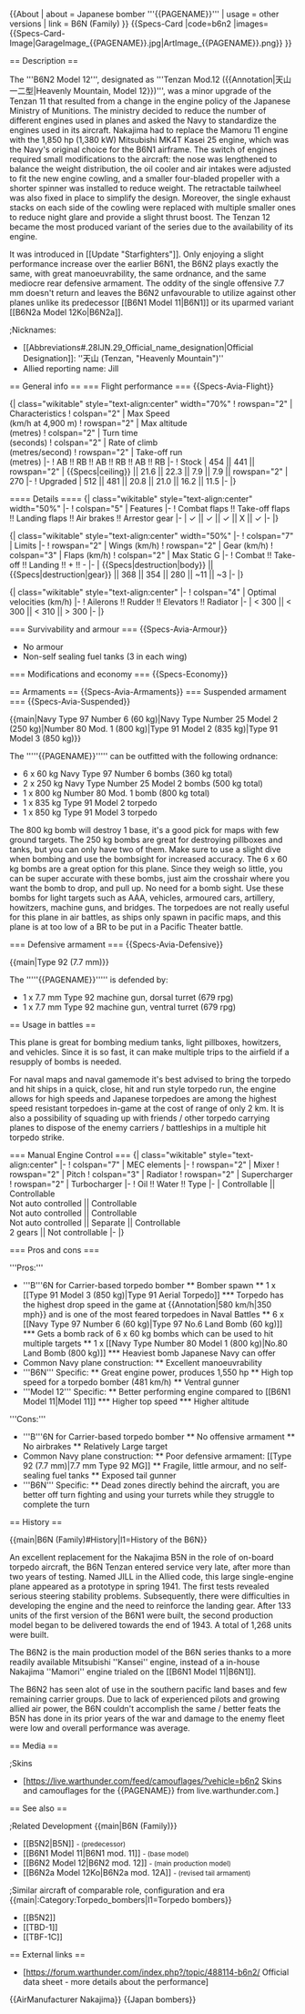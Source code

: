 {{About
| about = Japanese bomber '''{{PAGENAME}}'''
| usage = other versions
| link = B6N (Family)
}}
{{Specs-Card
|code=b6n2
|images={{Specs-Card-Image|GarageImage_{{PAGENAME}}.jpg|ArtImage_{{PAGENAME}}.png}}
}}

== Description ==
<!-- ''In the description, the first part should be about the history of and the creation and combat usage of the aircraft, as well as its key features. In the second part, tell the reader about the aircraft in the game. Insert a screenshot of the vehicle, so that if the novice player does not remember the vehicle by name, he will immediately understand what kind of vehicle the article is talking about.'' -->
The '''B6N2 Model 12''', designated as '''Tenzan Mod.12 ({{Annotation|天山一二型|Heavenly Mountain, Model 12}})''', was a minor upgrade of the Tenzan 11 that resulted from a change in the engine policy of the Japanese Ministry of Munitions. The ministry decided to reduce the number of different engines used in planes and asked the Navy to standardize the engines used in its aircraft. Nakajima had to replace the Mamoru 11 engine with the 1,850 hp (1,380 kW) Mitsubishi MK4T Kasei 25 engine, which was the Navy's original choice for the B6N1 airframe. The switch of engines required small modifications to the aircraft: the nose was lengthened to balance the weight distribution, the oil cooler and air intakes were adjusted to fit the new engine cowling, and a smaller four-bladed propeller with a shorter spinner was installed to reduce weight. The retractable tailwheel was also fixed in place to simplify the design. Moreover, the single exhaust stacks on each side of the cowling were replaced with multiple smaller ones to reduce night glare and provide a slight thrust boost. The Tenzan 12 became the most produced variant of the series due to the availability of its engine.

It was introduced in [[Update "Starfighters"]]. Only enjoying a slight performance increase over the earlier B6N1, the B6N2 plays exactly the same, with great manoeuvrability, the same ordnance, and the same mediocre rear defensive armament. The oddity of the single offensive 7.7 mm doesn't return and leaves the B6N2 unfavourable to utilize against other planes unlike its predecessor [[B6N1 Model 11|B6N1]] or its uparmed variant [[B6N2a Model 12Ko|B6N2a]].

;Nicknames:
* [[Abbreviations#.28IJN.29_Official_name_designation|Official Designation]]: ''天山 (Tenzan, "Heavenly Mountain")''
* Allied reporting name: Jill

== General info ==
=== Flight performance ===
{{Specs-Avia-Flight}}
<!-- ''Describe how the aircraft behaves in the air. Speed, manoeuvrability, acceleration and allowable loads - these are the most important characteristics of the vehicle.'' -->

{| class="wikitable" style="text-align:center" width="70%"
! rowspan="2" | Characteristics
! colspan="2" | Max Speed<br>(km/h at 4,900 m)
! rowspan="2" | Max altitude<br>(metres)
! colspan="2" | Turn time<br>(seconds)
! colspan="2" | Rate of climb<br>(metres/second)
! rowspan="2" | Take-off run<br>(metres)
|-
! AB !! RB !! AB !! RB !! AB !! RB
|-
! Stock
| 454 || 441 || rowspan="2" | {{Specs|ceiling}} || 21.6 || 22.3 || 7.9 || 7.9 || rowspan="2" | 270
|-
! Upgraded
| 512 || 481 || 20.8 || 21.0 || 16.2 || 11.5
|-
|}

==== Details ====
{| class="wikitable" style="text-align:center" width="50%"
|-
! colspan="5" | Features
|-
! Combat flaps !! Take-off flaps !! Landing flaps !! Air brakes !! Arrestor gear
|-
| ✓ || ✓ || ✓ || X || ✓     <!-- ✓ -->
|-
|}

{| class="wikitable" style="text-align:center" width="50%"
|-
! colspan="7" | Limits
|-
! rowspan="2" | Wings (km/h)
! rowspan="2" | Gear (km/h)
! colspan="3" | Flaps (km/h)
! colspan="2" | Max Static G
|-
! Combat !! Take-off !! Landing !! + !! -
|-
| {{Specs|destruction|body}} || {{Specs|destruction|gear}} || 368 || 354 || 280 || ~11 || ~3
|-
|}

{| class="wikitable" style="text-align:center"
|-
! colspan="4" | Optimal velocities (km/h)
|-
! Ailerons !! Rudder !! Elevators !! Radiator
|-
| < 300 || < 300 || < 310 || > 300
|-
|}

=== Survivability and armour ===
{{Specs-Avia-Armour}}
<!-- ''Examine the survivability of the aircraft. Note how vulnerable the structure is and how secure the pilot is, whether the fuel tanks are armoured, etc. Describe the armour, if there is any, and also mention the vulnerability of other critical aircraft systems.'' -->

* No armour
* Non-self sealing fuel tanks (3 in each wing)

=== Modifications and economy ===
{{Specs-Economy}}

== Armaments ==
{{Specs-Avia-Armaments}}
=== Suspended armament ===
{{Specs-Avia-Suspended}}
<!-- ''Describe the aircraft's suspended armament: additional cannons under the wings, bombs, rockets and torpedoes. This section is especially important for bombers and attackers. If there is no suspended weaponry remove this subsection.'' -->
{{main|Navy Type 97 Number 6 (60 kg)|Navy Type Number 25 Model 2 (250 kg)|Number 80 Mod. 1 (800 kg)|Type 91 Model 2 (835 kg)|Type 91 Model 3 (850 kg)}}

The '''''{{PAGENAME}}''''' can be outfitted with the following ordnance:

* 6 x 60 kg Navy Type 97 Number 6 bombs (360 kg total)
* 2 x 250 kg Navy Type Number 25 Model 2 bombs (500 kg total)
* 1 x 800 kg Number 80 Mod. 1 bomb (800 kg total)
* 1 x 835 kg Type 91 Model 2 torpedo
* 1 x 850 kg Type 91 Model 3 torpedo

The 800 kg bomb will destroy 1 base, it's a good pick for maps with few ground targets. The 250 kg bombs are great for destroying pillboxes and tanks, but you can only have two of them. Make sure to use a slight dive when bombing and use the bombsight for increased accuracy. The 6 x 60 kg bombs are a great option for this plane. Since they weigh so little, you can be super accurate with these bombs, just aim the crosshair where you want the bomb to drop, and pull up. No need for a bomb sight. Use these bombs for light targets such as AAA, vehicles, armoured cars, artillery, howitzers, machine guns, and bridges. The torpedoes are not really useful for this plane in air battles, as ships only spawn in pacific maps, and this plane is at too low of a BR to be put in a Pacific Theater battle.

=== Defensive armament ===
{{Specs-Avia-Defensive}}
<!-- ''Defensive armament with turret machine guns or cannons, crewed by gunners. Examine the number of gunners and what belts or drums are better to use. If defensive weaponry is not available, remove this subsection.'' -->
{{main|Type 92 (7.7 mm)}}

The '''''{{PAGENAME}}''''' is defended by:

* 1 x 7.7 mm Type 92 machine gun, dorsal turret (679 rpg)
* 1 x 7.7 mm Type 92 machine gun, ventral turret (679 rpg)

== Usage in battles ==
<!-- ''Describe the tactics of playing in the aircraft, the features of using aircraft in a team and advice on tactics. Refrain from creating a "guide" - do not impose a single point of view, but instead, give the reader food for thought. Examine the most dangerous enemies and give recommendations on fighting them. If necessary, note the specifics of the game in different modes (AB, RB, SB).'' -->
This plane is great for bombing medium tanks, light pillboxes, howitzers, and vehicles. Since it is so fast, it can make multiple trips to the airfield if a resupply of bombs is needed.

For naval maps and naval gamemode it's best advised to bring the torpedo and hit ships in a quick, close, hit and run style torpedo run, the engine allows for high speeds and Japanese torpedoes are among the highest speed resistant torpedoes in-game at the cost of range of only 2 km. It is also a possibility of squading up with friends / other torpedo carrying planes to dispose of the enemy carriers / battleships in a multiple hit torpedo strike.

=== Manual Engine Control ===
{| class="wikitable" style="text-align:center"
|-
! colspan="7" | MEC elements
|-
! rowspan="2" | Mixer
! rowspan="2" | Pitch
! colspan="3" | Radiator
! rowspan="2" | Supercharger
! rowspan="2" | Turbocharger
|-
! Oil !! Water !! Type
|-
| Controllable || Controllable<br>Not auto controlled || Controllable<br>Not auto controlled || Controllable<br>Not auto controlled || Separate || Controllable<br>2 gears || Not controllable
|-
|}

=== Pros and cons ===
<!-- ''Summarise and briefly evaluate the vehicle in terms of its characteristics and combat effectiveness. Mark its pros and cons in the bulleted list. Try not to use more than 6 points for each of the characteristics. Avoid using categorical definitions such as "bad", "good" and the like - use substitutions with softer forms such as "inadequate" and "effective".'' -->

'''Pros:'''

* '''B'''6N for Carrier-based torpedo bomber
** Bomber spawn
** 1 x [[Type 91 Model 3 (850 kg)|Type 91 Aerial Torpedo]]
*** Torpedo has the highest drop speed in the game at {{Annotation|580 km/h|350 mph}} and is one of the most feared torpedoes in Naval Battles
** 6 x [[Navy Type 97 Number 6 (60 kg)|Type 97 No.6 Land Bomb (60 kg)]]
*** Gets a bomb rack of 6 x 60 kg bombs which can be used to hit multiple targets
** 1 x [[Navy Type Number 80 Model 1 (800 kg)|No.80 Land Bomb (800 kg)]]
*** Heaviest bomb Japanese Navy can offer
* Common Navy plane construction:
** Excellent manoeuvrability
* '''B6N''' Specific:
** Great engine power, produces 1,550 hp
** High top speed for a torpedo bomber (481 km/h)
** Ventral gunner
* '''Model 12''' Specific:
** Better performing engine compared to [[B6N1 Model 11|Model 11]]
*** Higher top speed
*** Higher altitude

'''Cons:'''

* '''B'''6N for Carrier-based torpedo bomber
** No offensive armament
** No airbrakes
** Relatively Large target
* Common Navy plane construction:
** Poor defensive armament: [[Type 92 (7.7 mm)|7.7 mm Type 92 MG]]
** Fragile, little armour, and no self-sealing fuel tanks
** Exposed tail gunner
* '''B6N''' Specific:
** Dead zones directly behind the aircraft, you are better off turn fighting and using your turrets while they struggle to complete the turn

== History ==
<!-- ''Describe the history of the creation and combat usage of the aircraft in more detail than in the introduction. If the historical reference turns out to be too long, take it to a separate article, taking a link to the article about the vehicle and adding a block "/History" (example: <nowiki>https://wiki.warthunder.com/(Vehicle-name)/History</nowiki>) and add a link to it here using the <code>main</code> template. Be sure to reference text and sources by using <code><nowiki><ref></ref></nowiki></code>, as well as adding them at the end of the article with <code><nowiki><references /></nowiki></code>. This section may also include the vehicle's dev blog entry (if applicable) and the in-game encyclopedia description (under <code><nowiki>=== In-game description ===</nowiki></code>, also if applicable).'' -->
{{main|B6N (Family)#History|l1=History of the B6N}}

An excellent replacement for the Nakajima B5N in the role of on-board torpedo aircraft, the B6N Tenzan entered service very late, after more than two years of testing. Named JILL in the Allied code, this large single-engine plane appeared as a prototype in spring 1941. The first tests revealed serious steering stability problems. Subsequently, there were difficulties in developing the engine and the need to reinforce the landing gear. After 133 units of the first version of the B6N1 were built, the second production model began to be delivered towards the end of 1943. A total of 1,268 units were built.

The B6N2 is the main production model of the B6N series thanks to a more readily available Mitsubishi ''Kansei'' engine, instead of a in-house Nakajima ''Mamori'' engine trialed on the [[B6N1 Model 11|B6N1]].

The B6N2 has seen alot of use in the southern pacific land bases and few remaining carrier groups. Due to lack of experienced pilots and growing allied air power, the B6N couldn't accomplish the same / better feats the B5N has done in its prior years of the war and damage to the enemy fleet were low and overall performance was average.

== Media ==
<!-- ''Excellent additions to the article would be video guides, screenshots from the game, and photos.'' -->

;Skins
* [https://live.warthunder.com/feed/camouflages/?vehicle=b6n2 Skins and camouflages for the {{PAGENAME}} from live.warthunder.com.]

== See also ==
<!-- ''Links to the articles on the War Thunder Wiki that you think will be useful for the reader, for example:''
* ''reference to the series of the aircraft;''
* ''links to approximate analogues of other nations and research trees.'' -->

;Related Development
{{main|B6N (Family)}}

* [[B5N2|B5N]] <small>- (predecessor)</small>
* [[B6N1 Model 11|B6N1 mod. 11]] <small>- (base model)</small>
* [[B6N2 Model 12|B6N2 mod. 12]] <small>- (main production model)</small>
* [[B6N2a Model 12Ko|B6N2a mod. 12A]] <small>- (revised tail armament)</small>

;Similar aircraft of comparable role, configuration and era
{{main|:Category:Torpedo_bombers|l1=Torpedo bombers}}

* [[B5N2]]
* [[TBD-1]]
* [[TBF-1C]]

== External links ==
<!-- ''Paste links to sources and external resources, such as:''
* ''topic on the official game forum;''
* ''other literature.'' -->

* [https://forum.warthunder.com/index.php?/topic/488114-b6n2/ Official data sheet - more details about the performance]

{{AirManufacturer Nakajima}}
{{Japan bombers}}